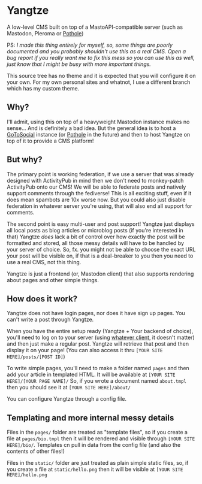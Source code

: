 # Yangtze

A low-level CMS built on top of a MastoAPI-compatible server (such as Mastodon, Pleroma or [Pothole](https://github.com/penguinite/pothole.git))

PS: *I made this thing entirely for myself, so, some things are poorly documented and you probably shouldn't use this as a real CMS. Open a bug report if you really want me to fix this mess so you can use this as well, just know that I might be busy with more important things.*

This source tree has no theme and it is expected that you will configure it on your own. For my own personal sites and whatnot, I use a different branch which has my custom theme.

## Why?

I'll admit, using this on top of a heavyweight Mastodon instance makes no sense... And is definitely a bad idea.
But the general idea is to host a [GoToSocial](https://gotosocial.org/) instance (or [Pothole](https://github.com/penguinite/pothole.git) in the future)
and then to host Yangtze on top of it to provide a CMS platform!

## But why?

The primary point is working federation, if we use a server that was already designed with ActivityPub in mind then we don't need to monkey-patch ActivityPub onto our CMS!
We will be able to federate posts and natively support comments through the fediverse! This is all exciting stuff, even if it does mean spambots are 10x worse now.
But you could also just disable federation in whatever server you're using, that will also end all support for comments.

The second point is easy multi-user and post support! Yangtze just displays all local posts as blog articles or microblog posts (if you're interested in that)
Yangtze *does* lack a bit of control over how exactly the post will be formatted and stored, all those messy details will have to be handled by your server of choice.
So, fx. you might not be able to choose the exact URL your post will be visible on, if that is a deal-breaker to you then you need to use a real CMS, not this thing.

Yangtze is just a frontend (or, Mastodon client) that also supports rendering about pages and other simple things.

## How does it work?

Yangtze does not have login pages, nor does it have sign up pages. You can't write a post through Yangtze.

When you have the entire setup ready (Yangtze + Your backend of choice),
you'll need to log on to your server (using [whatever client](https://joinmastodon.org/apps), it doesn't matter) and then just make a regular post.
Yangtze will retrieve that post and then display it on your page! (You can also access it thru `[YOUR SITE HERE]/posts/[POST ID]`) 

To write simple pages, you'll need to make a folder named `pages` and then add your article in templated HTML. It will be available at `[YOUR SITE HERE]/[YOUR PAGE NAME]/`
So, if you wrote a document named `about.tmpl` then you should see it at `[YOUR SITE HERE]/about/`

You can configure Yangtze through a config file.

## Templating and more internal messy details

Files in the `pages/` folder are treated as "template files", so if you create a file at `pages/bio.tmpl` then it will be rendered and visible through `[YOUR SITE HERE]/bio/`.
Templates cn pull in data from the config file (and also the contents of other files!)

Files in the `static/` folder are just treated as plain simple static files, so, if you create a file at `static/hello.png` then it will be visible at `[YOUR SITE HERE]/hello.png`